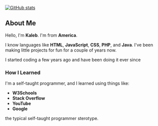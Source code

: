 [![GitHub stats](https://github-readme-stats.vercel.app/api?username=kaleb1583)](https://github.com/Kaleb1583/Kaleb1583/)

## About Me

Hello, I'm **Kaleb**. I'm from **America**. 

I know languages like **HTML**, **JavaScript**, **CSS**, **PHP**, and **Java**. I've been making little projects for fun for a couple of years now.

I started coding a few years ago and have been doing it ever since

### How I Learned
I'm a self-taught programmer, and I learned using things like:
- **W3Schools**
- **Stack Overflow**
- **YouTube**
- **Google**

the typical self-taught programmer sterotype.

